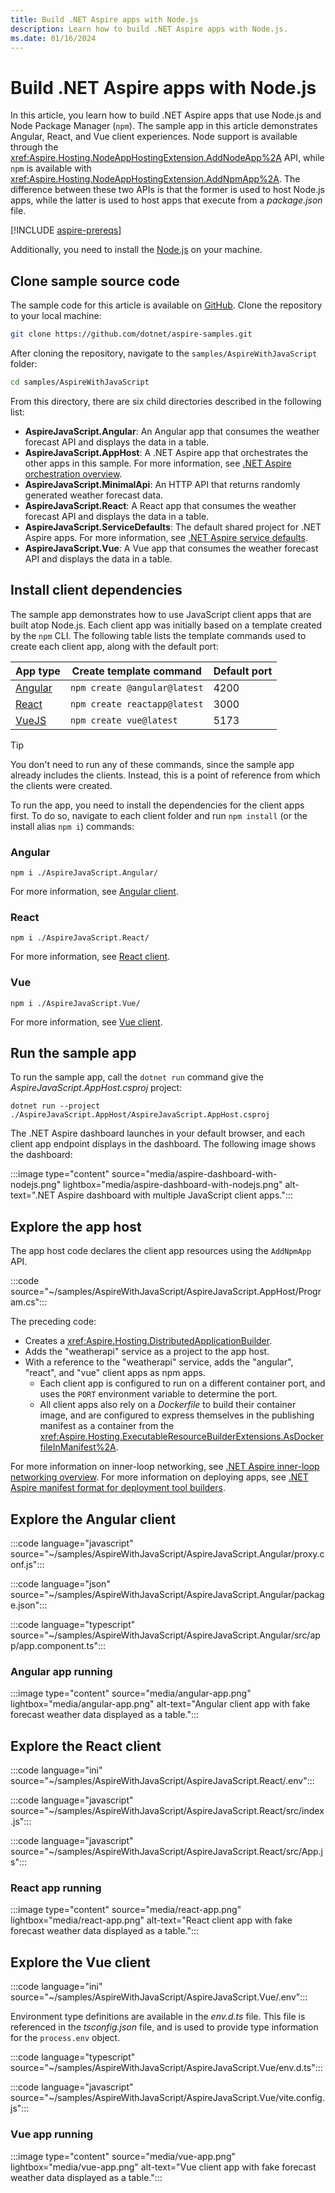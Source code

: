 ```yaml
---
title: Build .NET Aspire apps with Node.js
description: Learn how to build .NET Aspire apps with Node.js.
ms.date: 01/16/2024
---
```


# Build .NET Aspire apps with Node.js

In this article, you learn how to build .NET Aspire apps that use Node.js and Node Package Manager (`npm`). The sample app in this article demonstrates Angular, React, and Vue client experiences. Node support is available through the <xref:Aspire.Hosting.NodeAppHostingExtension.AddNodeApp%2A> API, while `npm` is available with <xref:Aspire.Hosting.NodeAppHostingExtension.AddNpmApp%2A>. The difference between these two APIs is that the former is used to host Node.js apps, while the latter is used to host apps that execute from a _package.json_ file.

[!INCLUDE [aspire-prereqs](../includes/aspire-prereqs.md)]

Additionally, you need to install the [Node.js](https://nodejs.org/en/download/) on your machine.

## Clone sample source code

The sample code for this article is available on [GitHub](https://github.com/dotnet/aspire-samples/tree/main/samples/AspireWithJavaScript). Clone the repository to your local machine:

```bash
git clone https://github.com/dotnet/aspire-samples.git
```

After cloning the repository, navigate to the `samples/AspireWithJavaScript` folder:

```bash
cd samples/AspireWithJavaScript
```

From this directory, there are six child directories described in the following list:

- **AspireJavaScript.Angular**: An Angular app that consumes the weather forecast API and displays the data in a table.
- **AspireJavaScript.AppHost**: A .NET Aspire app that orchestrates the other apps in this sample. For more information, see [.NET Aspire orchestration overview](../fundamentals/app-host-overview.md).
- **AspireJavaScript.MinimalApi**: An HTTP API that returns randomly generated weather forecast data.
- **AspireJavaScript.React**: A React app that consumes the weather forecast API and displays the data in a table.
- **AspireJavaScript.ServiceDefaults**: The default shared project for .NET Aspire apps. For more information, see [.NET Aspire service defaults](../fundamentals/service-defaults.md).
- **AspireJavaScript.Vue**: A Vue app that consumes the weather forecast API and displays the data in a table.

## Install client dependencies

The sample app demonstrates how to use JavaScript client apps that are built atop Node.js. Each client app was initially based on a template created by the `npm` CLI. The following table lists the template commands used to create each client app, along with the default port:

| App type                       | Create template command      | Default port |
|--------------------------------|------------------------------|--------------|
| [Angular](https://angular.dev) | `npm create @angular@latest` | 4200         |
| [React](https://react.dev)     | `npm create reactapp@latest` | 3000         |
| [VueJS](https://vuejs.org)     | `npm create vue@latest`      | 5173         |

> [!TIP]
> You don't need to run any of these commands, since the sample app already includes the clients. Instead, this is a point of reference from which the clients were created.

To run the app, you need to install the dependencies for the client apps first. To do so, navigate to each client folder and run `npm install` (or the install alias `npm i`) commands:

### Angular

```nodejs
npm i ./AspireJavaScript.Angular/
```

For more information, see [Angular client](#explore-the-angular-client).

### React

```nodejs
npm i ./AspireJavaScript.React/
```

For more information, see [React client](#explore-the-react-client).

### Vue

```nodejs
npm i ./AspireJavaScript.Vue/
```

For more information, see [Vue client](#explore-the-vue-client).

## Run the sample app

To run the sample app, call the `dotnet run` command give the _AspireJavaScript.AppHost.csproj_ project:

```dotnetcli
dotnet run --project ./AspireJavaScript.AppHost/AspireJavaScript.AppHost.csproj
```

The .NET Aspire dashboard launches in your default browser, and each client app endpoint displays in the dashboard. The following image shows the dashboard:

:::image type="content" source="media/aspire-dashboard-with-nodejs.png" lightbox="media/aspire-dashboard-with-nodejs.png" alt-text=".NET Aspire dashboard with multiple JavaScript client apps.":::

## Explore the app host

The app host code declares the client app resources using the `AddNpmApp` API.

:::code source="~/samples/AspireWithJavaScript/AspireJavaScript.AppHost/Program.cs":::

The preceding code:

- Creates a <xref:Aspire.Hosting.DistributedApplicationBuilder>.
- Adds the "weatherapi" service as a project to the app host.
- With a reference to the "weatherapi" service, adds the "angular", "react", and "vue" client apps as npm apps.
  - Each client app is configured to run on a different container port, and uses the `PORT` environment variable to determine the port.
  - All client apps also rely on a _Dockerfile_ to build their container image, and are configured to express themselves in the publishing manifest as a container from the <xref:Aspire.Hosting.ExecutableResourceBuilderExtensions.AsDockerfileInManifest%2A>.

For more information on inner-loop networking, see [.NET Aspire inner-loop networking overview](../fundamentals/networking-overview.md). For more information on deploying apps, see [.NET Aspire manifest format for deployment tool builders](../deployment/manifest-format.md).

## Explore the Angular client

<!-- Update package.json / start: ng server --port %PORT% -->

:::code language="javascript" source="~/samples/AspireWithJavaScript/AspireJavaScript.Angular/proxy.conf.js":::

:::code language="json" source="~/samples/AspireWithJavaScript/AspireJavaScript.Angular/package.json":::

:::code language="typescript" source="~/samples/AspireWithJavaScript/AspireJavaScript.Angular/src/app/app.component.ts":::

### Angular app running

:::image type="content" source="media/angular-app.png" lightbox="media/angular-app.png" alt-text="Angular client app with fake forecast weather data displayed as a table.":::

## Explore the React client

:::code language="ini" source="~/samples/AspireWithJavaScript/AspireJavaScript.React/.env":::

:::code language="javascript" source="~/samples/AspireWithJavaScript/AspireJavaScript.React/src/index.js":::

:::code language="javascript" source="~/samples/AspireWithJavaScript/AspireJavaScript.React/src/App.js":::

### React app running

:::image type="content" source="media/react-app.png" lightbox="media/react-app.png" alt-text="React client app with fake forecast weather data displayed as a table.":::

## Explore the Vue client

:::code language="ini" source="~/samples/AspireWithJavaScript/AspireJavaScript.Vue/.env":::

Environment type definitions are available in the _env.d.ts_ file. This file is referenced in the _tsconfig.json_ file, and is used to provide type information for the `process.env` object.

:::code language="typescript" source="~/samples/AspireWithJavaScript/AspireJavaScript.Vue/env.d.ts":::

:::code language="javascript" source="~/samples/AspireWithJavaScript/AspireJavaScript.Vue/vite.config.js":::

### Vue app running

:::image type="content" source="media/vue-app.png" lightbox="media/vue-app.png" alt-text="Vue client app with fake forecast weather data displayed as a table.":::
